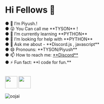 <h1> Hi Fellows 👋 </h1>
● 🔭 I’m Piyush.!<br>
● 😜 You Can call me **TYSON** !<br>
● 🌱 I’m currently learning **PYTHON**<br>
● 🤔 I’m looking for help with **PYTHON**<br>
● 💬 Ask me about - **Discord.js , javascript**<br>
● 😄 Pronouns: **TYSON/Piyush** <br>
● 📫 How to reach me: <a href="https://discord.gg/vEsP8vz2DR">**Discord**</a> <br>
● ⚡ Fun fact: **I code for fun.**<br>
<br>
<p><img src="https://i.imgur.com/wSTFkRM.png" width="40" height="40">    <img src="https://www.freepnglogos.com/uploads/javascript-png/javascript-vector-logo-yellow-png-transparent-javascript-vector-12.png" width="40" height="40"></p>

<p align="left"> <img src="https://komarev.com/ghpvc/?username=TysonOP&label=Profile%20views&color=0e75b6&style=flat" alt="oojai" /> </p>
